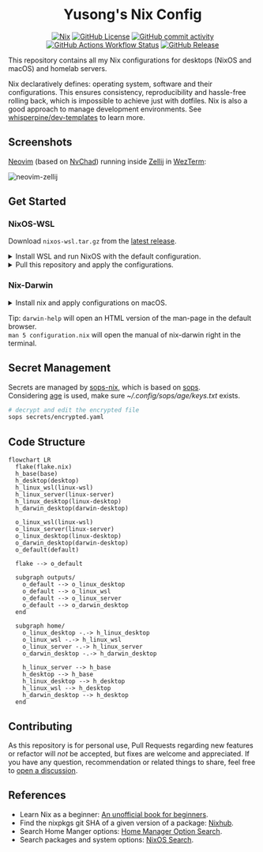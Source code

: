 <h1 style="text-align: center;">Yusong's Nix Config</h1>

<div style="text-align: center;">

[![Nix](https://img.shields.io/badge/Nix-5277C3?logo=nixos&logoColor=white)](https://github.com/NixOS)
[![GitHub License](https://img.shields.io/github/license/whisperpine/nix-config)](https://github.com/whisperpine/nix-config/blob/main/LICENSE)
[![GitHub commit activity](https://img.shields.io/github/commit-activity/m/whisperpine/nix-config)](https://github.com/whisperpine/nix-config/commits/main/)
[![GitHub Actions Workflow Status](https://img.shields.io/github/actions/workflow/status/whisperpine/nix-config/checks.yml?label=checks&logo=github)](https://github.com/whisperpine/nix-config/actions/workflows/checks.yml)
[![GitHub Release](https://img.shields.io/github/v/release/whisperpine/nix-config?logo=github)](https://github.com/whisperpine/nix-config/releases)

</div>

This repository contains all my Nix configurations for desktops (NixOS and
macOS) and homelab servers.

Nix declaratively defines: operating system, software and their configurations.
This ensures consistency, reproducibility and hassle-free rolling back, which is
impossible to achieve just with dotfiles. Nix is also a good approach to manage
development environments.
See [whisperpine/dev-templates](https://github.com/whisperpine/dev-templates) to
learn more.

## Screenshots

[Neovim](https://github.com/neovim/neovim)
(based on [NvChad](https://github.com/NvChad/NvChad))
running inside [Zellij](https://github.com/zellij-org/zellij)
in [WezTerm](https://github.com/wezterm/wezterm):

![neovim-zellij](./assets/neovim-zellij.webp)

## Get Started

### NixOS-WSL

Download `nixos-wsl.tar.gz` from the [latest release](https://github.com/nix-community/NixOS-WSL/releases).

<details><summary>Install WSL and run NixOS with the default configuration.</summary>

```sh
# make sure wsl feature is enabled
wsl --install --no-distribution

# import the tarball into WSL
wsl --import DISTRO INSTALL_LOCATION FILENAME
# for example run the following command
wsl --import NixOS ~/NixOS/ path/to/nixos-wsl.tar.gz

# now you can run NixOS
wsl -d NixOS

# follow this instruction to change username:
# https://nix-community.github.io/NixOS-WSL/how-to/change-username.html
```

</details>

<details><summary>Pull this repository and apply the configurations.</summary>

```sh
# generate ssh key pairs
ssh-keygen -t rsa -b 2048
# add pub key to github user settings...

# enter a shell environment with git command included
nix shell --extra-experimental-features "nix-command flakes" nixpkgs#git
# clone this repo under user home directory
cd ~ && git clone git@github.com:whisperpine/nix-config.git
# back up the original /etc/nixos
sudo mv /etc/nixos /etc/nixos.bak
# create a symlink to /etc/nixos
sudo ln -s ~/nix-config /etc/nixos
# create .env file from template
cd ~/nix-config && cp example.env .env
# edit .env (follow the comment inside)
vim .env
# tada
sudo nixos-rebuild switch
```

</details>

### Nix-Darwin

<details><summary>Install nix and apply configurations on macOS.</summary>

```sh
# install nix
curl -L https://nixos.org/nix/install | sh
# generate ssh key pairs, add pub key to github user settings...

# clone this repo under user home directory
cd ~ && git clone git@github.com:whisperpine/nix-config.git

# create .env file from template
cd ~/.config/nix-config && cp example.env .env
# edit .env (follow the comment inside)
vim .env
# create a symlink to /etc/nixos
# (this symlink is used by neovim configs and PATH env var)
sudo ln -s ~/nix-config /etc/nixos

# tada
nix --extra-experimental-features "nix-command flakes" \
  run nix-darwin -- switch --flake ~/.config/nix-config

# now darwin-rebuild is available
darwin-rebuild switch --flake ~/nix-config
```

</details>

Tip: `darwin-help` will open an HTML version of the man-page in the default browser.\
`man 5 configuration.nix` will open the manual of nix-darwin right in the terminal.

## Secret Management

Secrets are managed by [sops-nix](https://github.com/Mic92/sops-nix),
which is based on [sops](https://github.com/getsops/sops).\
Considering [age](https://github.com/FiloSottile/age) is used,
make sure *~/.config/sops/age/keys.txt* exists.

```sh
# decrypt and edit the encrypted file
sops secrets/encrypted.yaml
```

## Code Structure

```mermaid
flowchart LR
  flake(flake.nix)
  h_base(base)
  h_desktop(desktop)
  h_linux_wsl(linux-wsl)
  h_linux_server(linux-server)
  h_linux_desktop(linux-desktop)
  h_darwin_desktop(darwin-desktop)

  o_linux_wsl(linux-wsl)
  o_linux_server(linux-server)
  o_linux_desktop(linux-desktop)
  o_darwin_desktop(darwin-desktop)
  o_default(default)

  flake --> o_default

  subgraph outputs/
    o_default --> o_linux_desktop
    o_default --> o_linux_wsl
    o_default --> o_linux_server
    o_default --> o_darwin_desktop
  end

  subgraph home/
    o_linux_desktop -.-> h_linux_desktop
    o_linux_wsl -.-> h_linux_wsl
    o_linux_server -.-> h_linux_server
    o_darwin_desktop -.-> h_darwin_desktop

    h_linux_server --> h_base
    h_desktop --> h_base
    h_linux_desktop --> h_desktop
    h_linux_wsl --> h_desktop
    h_darwin_desktop --> h_desktop
  end
```

## Contributing

As this repository is for personal use, Pull Requests regarding new features or
refactor will *not* be accepted, but fixes are welcome and appreciated.
If you have any question, recommendation or related things to share,
feel free to [open a discussion](https://github.com/whisperpine/nix-config/discussions).

## References

- Learn Nix as a beginner: [An unofficial book for beginners](https://nixos-and-flakes.thiscute.world/).
- Find the nixpkgs git SHA of a given version of a package: [Nixhub](https://www.nixhub.io/).
- Search Home Manger options: [Home Manager Option Search](https://home-manager-options.extranix.com/).
- Search packages and system options: [NixOS Search](https://search.nixos.org/packages).
